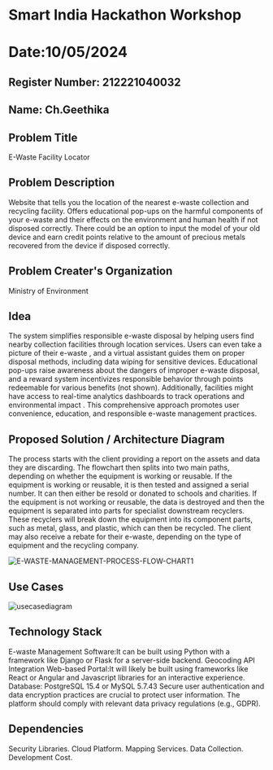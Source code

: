 # Smart India Hackathon Workshop
# Date:10/05/2024
## Register Number: 212221040032
## Name: Ch.Geethika
## Problem Title
E-Waste Facility Locator
## Problem Description
Website that tells you the location of the nearest e-waste collection and recycling facility. Offers educational pop-ups on the harmful components of your e-waste and their effects on the environment and human health if not disposed correctly. There could be an option to input the model of your old device and earn credit points relative to the amount of precious metals recovered from the device if disposed correctly.
## Problem Creater's Organization
Ministry of Environment

## Idea

The system simplifies responsible e-waste disposal by helping users find nearby collection facilities through location services. Users can even take a picture of their e-waste , and a virtual assistant guides them on proper disposal methods, including data wiping for sensitive devices. Educational pop-ups raise awareness about the dangers of improper e-waste disposal, and a reward system incentivizes responsible behavior through points redeemable for various benefits (not shown). Additionally, facilities might have access to real-time analytics dashboards to track operations and environmental impact . This comprehensive approach promotes user convenience, education, and responsible e-waste management practices.


## Proposed Solution / Architecture Diagram

The process starts with the client providing a report on the assets and data they are discarding.  The flowchart then splits into two main paths, depending on whether the equipment is working or reusable.
If the equipment is working or reusable, it is then tested and assigned a serial number. It can then either be resold or donated to schools and charities.
If the equipment is not working or reusable, the data is destroyed and then the equipment is separated into parts for specialist downstream recyclers. These recyclers will break down the equipment into its component parts, such as metal, glass, and plastic, which can then be recycled.
The client may also receive a rebate for their e-waste, depending on the type of equipment and the recycling company.

![E-WASTE-MANAGEMENT-PROCESS-FLOW-CHART1](https://github.com/chgeethika/SIHPS/assets/142209368/1f2ec7eb-6025-47db-b9f0-058e953186d1)


## Use Cases
![usecasediagram](https://github.com/chgeethika/SIHPS/assets/142209368/bbca1127-007d-4564-9dee-36f21382f172)



## Technology Stack
E-waste Management Software:It can be built using Python with a framework like Django or Flask for a server-side backend.
Geocoding API Integration
Web-based Portal:It will likely be built using frameworks like React or Angular and Javascript libraries for an interactive experience.
Database: PostgreSQL 15.4 or MySQL 5.7.43 
Secure user authentication and data encryption practices are crucial to protect user information.
The platform should comply with relevant data privacy regulations (e.g., GDPR).
## Dependencies
Security Libraries.
Cloud Platform.
Mapping Services.
Data Collection.
Development Cost.

